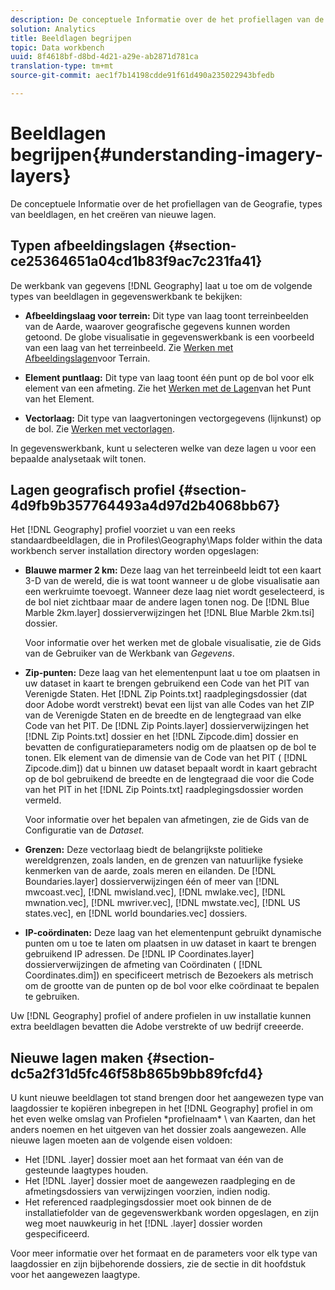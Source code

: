 ```yaml
---
description: De conceptuele Informatie over de het profiellagen van de Geografie, types van beeldlagen, en het creëren van nieuwe lagen.
solution: Analytics
title: Beeldlagen begrijpen
topic: Data workbench
uuid: 8f4618bf-d8bd-4d21-a29e-ab2871d781ca
translation-type: tm+mt
source-git-commit: aec1f7b14198cdde91f61d490a235022943bfedb

---
```



# Beeldlagen begrijpen{#understanding-imagery-layers}

De conceptuele Informatie over de het profiellagen van de Geografie, types van beeldlagen, en het creëren van nieuwe lagen.

## Typen afbeeldingslagen {#section-ce25364651a04cd1b83f9ac7c231fa41}

De werkbank van gegevens [!DNL Geography] laat u toe om de volgende types van beeldlagen in gegevenswerkbank te bekijken:

* **Afbeeldingslaag voor terrein:** Dit type van laag toont terreinbeelden van de Aarde, waarover geografische gegevens kunnen worden getoond. De globe visualisatie in gegevenswerkbank is een voorbeeld van een laag van het terreinbeeld. Zie [Werken met Afbeeldingslagen](../../../home/c-geo-oview/c-wk-img-lyrs/c-trn-img-lyrs/c-trn-img-lyrs.md#concept-8a0a16013e824ac29f35a0349b5d8ccf)voor Terrain.

* **Element puntlaag:** Dit type van laag toont één punt op de bol voor elk element van een afmeting. Zie het [Werken met de Lagen](../../../home/c-geo-oview/c-wk-img-lyrs/c-elmt-pt-lyrs/c-elmt-pt-lyrs.md#concept-52b3262ab4e042a18956be8809638af9)van het Punt van het Element.

* **Vectorlaag:** Dit type van laagvertoningen vectorgegevens (lijnkunst) op de bol. Zie [Werken met vectorlagen](../../../home/c-geo-oview/c-wk-img-lyrs/c-wk-vctr-lyrs/c-wk-vctr-lyrs.md#concept-a2c9e8155f554cbe96ee3aaf44f2d620).

In gegevenswerkbank, kunt u selecteren welke van deze lagen u voor een bepaalde analysetaak wilt tonen.

## Lagen geografisch profiel {#section-4d9fb9b357764493a4d97d2b4068bb67}

Het [!DNL Geography] profiel voorziet u van een reeks standaardbeeldlagen, die in Profiles\Geography\Maps folder within the data workbench server installation directory worden opgeslagen:

* **Blauwe marmer 2 km:** Deze laag van het terreinbeeld leidt tot een kaart 3-D van de wereld, die is wat toont wanneer u de globe visualisatie aan een werkruimte toevoegt. Wanneer deze laag niet wordt geselecteerd, is de bol niet zichtbaar maar de andere lagen tonen nog. De [!DNL Blue Marble 2km.layer] dossierverwijzingen het [!DNL Blue Marble 2km.tsi] dossier.

   Voor informatie over het werken met de globale visualisatie, zie de Gids van de Gebruiker van de Werkbank van *Gegevens*.

* **Zip-punten:** Deze laag van het elementenpunt laat u toe om plaatsen in uw dataset in kaart te brengen gebruikend een Code van het PIT van Verenigde Staten. Het [!DNL Zip Points.txt] raadplegingsdossier (dat door Adobe wordt verstrekt) bevat een lijst van alle Codes van het ZIP van de Verenigde Staten en de breedte en de lengtegraad van elke Code van het PIT. De [!DNL Zip Points.layer] dossierverwijzingen het [!DNL Zip Points.txt] dossier en het [!DNL Zipcode.dim] dossier en bevatten de configuratieparameters nodig om de plaatsen op de bol te tonen. Elk element van de dimensie van de Code van het PIT ( [!DNL Zipcode.dim]) dat u binnen uw dataset bepaalt wordt in kaart gebracht op de bol gebruikend de breedte en de lengtegraad die voor die Code van het PIT in het [!DNL Zip Points.txt] raadplegingsdossier worden vermeld.

   Voor informatie over het bepalen van afmetingen, zie de Gids van de Configuratie van de *Dataset.*

* **Grenzen:** Deze vectorlaag biedt de belangrijkste politieke wereldgrenzen, zoals landen, en de grenzen van natuurlijke fysieke kenmerken van de aarde, zoals meren en eilanden. De [!DNL Boundaries.layer] dossierverwijzingen één of meer van [!DNL mwcoast.vec], [!DNL mwisland.vec], [!DNL mwlake.vec], [!DNL mwnation.vec], [!DNL mwriver.vec], [!DNL mwstate.vec], [!DNL US states.vec], en [!DNL world boundaries.vec] dossiers.

* **IP-coördinaten:** Deze laag van het elementenpunt gebruikt dynamische punten om u toe te laten om plaatsen in uw dataset in kaart te brengen gebruikend IP adressen. De [!DNL IP Coordinates.layer] dossierverwijzingen de afmeting van Coördinaten ( [!DNL Coordinates.dim]) en specificeert metrisch de Bezoekers als metrisch om de grootte van de punten op de bol voor elke coördinaat te bepalen te gebruiken.

Uw [!DNL Geography] profiel of andere profielen in uw installatie kunnen extra beeldlagen bevatten die Adobe verstrekte of uw bedrijf creeerde.

## Nieuwe lagen maken {#section-dc5a2f31d5fc46f58b865b9bb89fcfd4}

U kunt nieuwe beeldlagen tot stand brengen door het aangewezen type van laagdossier te kopiëren inbegrepen in het [!DNL Geography] profiel in om het even welke omslag van Profielen \*profielnaam* \ van Kaarten, dan het anders noemen en het uitgeven van het dossier zoals aangewezen. Alle nieuwe lagen moeten aan de volgende eisen voldoen:

* Het [!DNL .layer] dossier moet aan het formaat van één van de gesteunde laagtypes houden.
* Het [!DNL .layer] dossier moet de aangewezen raadpleging en de afmetingsdossiers van verwijzingen voorzien, indien nodig.
* Het referenced raadplegingsdossier moet ook binnen de de installatiefolder van de gegevenswerkbank worden opgeslagen, en zijn weg moet nauwkeurig in het [!DNL .layer] dossier worden gespecificeerd.

Voor meer informatie over het formaat en de parameters voor elk type van laagdossier en zijn bijbehorende dossiers, zie de sectie in dit hoofdstuk voor het aangewezen laagtype.
